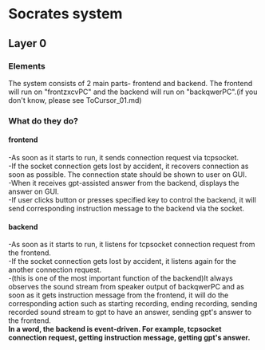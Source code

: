 # Socrates system

## Layer 0  
### Elements
The system consists of 2 main parts- frontend and backend. 
The frontend will run on "frontzxcvPC" and the backend will run on "backqwerPC".(if you don't know, please see ToCursor_01.md)
### What do they do?
#### frontend
-As soon as it starts to run, it sends connection request via tcpsocket.  
-If the socket connection gets lost by accident, it recovers connection as soon as possible. The connection state should be shown to user on GUI.  
-When it receives gpt-assisted answer from the backend, displays the answer on GUI.  
-If user clicks button or presses specified key to control the backend, it will send corresponding instruction message to the backend via the socket.  
#### backend
-As soon as it starts to run, it listens for tcpsocket connection request from the frontend.  
-If the socket connection gets lost by accident, it listens again for the another connection request.  
-(this is one of the most important function of the backend)It always observes the sound stream from speaker output of backqwerPC and as soon as it gets instruction message from the frontend, it will do the corresponding action such as starting recording, ending recording, sending recorded sound stream  to gpt to have an answer, sending gpt's answer to the frontend.  
**In a word, the backend is event-driven. For example, tcpsocket connection request, getting instruction message,  getting gpt's answer.**

